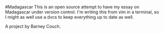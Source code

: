 #Madagascar
This is an open source attempt to have my essay on Madagascar under version control. I'm writing this from vim in a terminal, so I might as well use a dvcs to keep everything up to date as well.

A project by Barney Couch.
